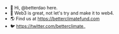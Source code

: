 - 👋 Hi, @betterdao here.
- 🌱 Web3 is great, not let's try and make it to web4.
- 🌎 Find us at https://betterclimatefund.com 
- 🐦 https://twitter.com/betterclimate_
